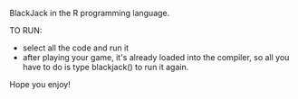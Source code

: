 BlackJack in the R programming language.

TO RUN:
- select all the code and run it
- after playing your game, it's already loaded into the compiler, so all you have to do is type blackjack() to run it again.

Hope you enjoy!
